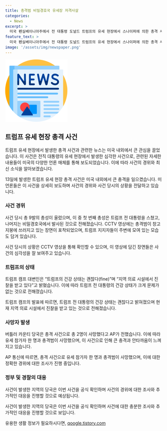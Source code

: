 ```yaml
---
title: 총격범 비밀경호국 유세장 저격사살
categories:
  - News
excerpt: >
  미국 펜실베이니아주에서 전 대통령 도널드 트럼프의 유세 현장에서 스나이퍼에 의한 총격 사건이 발생했다. 총격범은 행사장 밖 건물 옥상에 서 있었으며, 비밀경호국에 의해 사살당했다. 전 대통령은 부상을 입었지만 안전한 상태이며, 총격으로 두 명이 사망했다고 AP가 전했다. 현장에서는 영상에 총격범이 창고 지붕에 쓰러지고 지지자들이 모여있는 모습이 전해졌다.
feature_text: >
  미국 펜실베이니아주에서 전 대통령 도널드 트럼프의 유세 현장에서 스나이퍼에 의한 총격 사건이 발생했다. 총격범은 행사장 밖 건물 옥상에 서 있었으며, 비밀경호국에 의해 사살당했다. 전 대통령은 부상을 입었지만 안전한 상태이며, 총격으로 두 명이 사망했다고 AP가 전했다. 현장에서는 영상에 총격범이 창고 지붕에 쓰러지고 지지자들이 모여있는 모습이 전해졌다.
image: '/assets/img/newspaper.png'
---
```


<p><img src="/assets/img/newspaper.png" alt="kimp 속보" /></p>

<h2 data-ke-size="size26">트럼프 유세 현장 총격 사건</h2>

<p>트럼프 유세 현장에서 발생한 총격 사건과 관련한 뉴스는 미국 내외에서 큰 관심을 끌었습니다. 이 사건은 전직 대통령의 유세 현장에서 발생한 심각한 사건으로, 관련된 자세한 내용들이 미국의 다양한 언론 매체를 통해 보도되었습니다. 이에 따라 사건의 경위와 최신 소식을 알아보겠습니다.</p>

<p data-ke-size="size16">13일에 발생한 트럼프 유세 현장 총격 사건은 미국 내외에서 큰 충격을 일으켰습니다. 미 언론들은 이 사건을 상세히 보도하며 사건의 경위와 사건 당시의 상황을 전달하고 있습니다.</p>

<h3>사건 경위</h3>

<p>사건 당시 총 9발의 총성이 울렸으며, 이 중 첫 번째 총성은 트럼프 전 대통령을 스쳤고, 나머지는 비밀경호국에서 발사된 것으로 전해졌습니다. CCTV 영상에는 총격범이 창고 지붕에 쓰러지고 있는 장면이 포착되었으며, 트럼프 지지자들이 주변에 모여 있는 모습도 담겨 있습니다.</p>

<p data-ke-size="size16">사건 당시의 상황은 CCTV 영상을 통해 확인할 수 있으며, 이 영상에 담긴 장면들은 사건의 심각성을 잘 보여주고 있습니다.</p>

<h3>트럼프의 상태</h3>

<p>트럼프 캠프 대변인은 “트럼프의 건강 상태는 괜찮다(fine)”며 “지역 의료 시설에서 진찰을 받고 있다”고 밝혔습니다. 이에 따라 트럼프 전 대통령의 건강 상태가 크게 문제가 없는 것으로 전해졌습니다.</p>

<p data-ke-size="size16">트럼프 캠프의 발표에 따르면, 트럼프 전 대통령의 건강 상태는 괜찮다고 밝혀졌으며 현재 지역 의료 시설에서 진찰을 받고 있는 것으로 전해졌습니다.</p>

<h3>사망자 발생</h3>

<p>버틀러 카운티 당국은 총격 사건으로 총 2명이 사망했다고 AP가 전했습니다. 이에 따라 유세 참가자 한 명과 총격범이 사망했으며, 이 사건으로 인해 큰 충격과 안타까움이 느껴지고 있습니다.</p>

<p data-ke-size="size16">AP 통신에 따르면, 총격 사건으로 유세 참가자 한 명과 총격범이 사망했으며, 이에 대한 정확한 경위에 대한 조사가 진행 중입니다.</p>

<h3>정부 및 경찰의 대응</h3>

<p>사건이 발생한 지역의 당국은 이번 사건을 공식 확인하며 사건의 경위에 대한 조사와 추가적인 대응을 진행할 것으로 예상됩니다.</p>

<p data-ke-size="size16">사건이 발생한 지역의 당국은 이번 사건을 공식 확인하며 사건에 대한 충분한 조사와 추가적인 대응을 진행할 것으로 보입니다.</p>
유용한 생활 정보가 필요하시다면, <a href="https://qoogle.tistory.com" rel="dofollow">qoogle.tistory.com</a>


